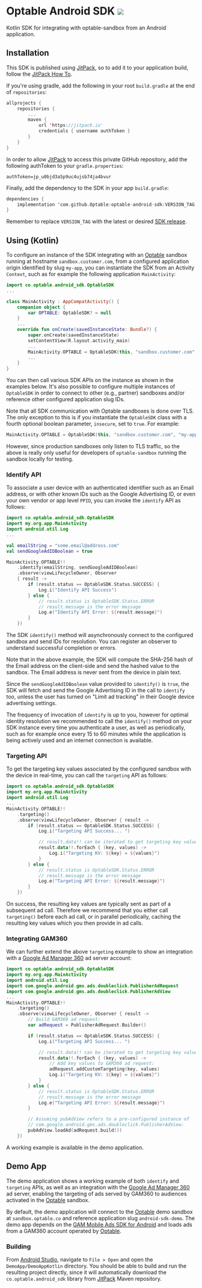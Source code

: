 # Optable Android SDK [![](https://jitci.com/gh/Optable/optable-android-sdk/svg)](https://jitci.com/gh/Optable/optable-android-sdk)

Kotlin SDK for integrating with optable-sandbox from an Android application.

## Installation

This SDK is published using [JitPack](https://jitpack.io/), so to add it to your application build, follow the [JitPack How To](https://jitpack.io/).

If you're using gradle, add the following in your root `build.gradle` at the end of `repositories`:

```kotlin
allprojects {
    repositories {
        ...
        maven {
            url 'https://jitpack.io'
            credentials { username authToken }
        }
    }
}
```

In order to allow [JitPack](https://jitpack.io/) to access this private GitHub repository, add the following authToken to your `gradle.properties`:

```
authToken=jp_u0bjd3a5p9uc4ujsb74ja4bvur
```

Finally, add the dependency to the SDK in your app `build.gradle`:

```kotlin
dependencies {
    implementation 'com.github.Optable:optable-android-sdk:VERSION_TAG'
}
```

Remember to replace `VERSION_TAG` with the latest or desired [SDK release](https://github.com/Optable/optable-android-sdk/releases).

## Using (Kotlin)

To configure an instance of the SDK integrating with an [Optable](https://optable.co/) sandbox running at hostname `sandbox.customer.com`, from a configured application origin identified by slug `my-app`, you can instantiate the SDK from an Activity `Context`, such as for example the following application `MainActivity`: 

```kotlin
import co.optable.android_sdk.OptableSDK
...

class MainActivity : AppCompatActivity() {
    companion object {
        var OPTABLE: OptableSDK? = null
    }
    ...
    override fun onCreate(savedInstanceState: Bundle?) {
        super.onCreate(savedInstanceState)
        setContentView(R.layout.activity_main)
        ...
        MainActivity.OPTABLE = OptableSDK(this, "sandbox.customer.com", "my-app")
        ...
    }
}
```

You can then call various SDK APIs on the instance as shown in the examples below. It's also possible to configure multiple instances of `OptableSDK` in order to connect to other (e.g., partner) sandboxes and/or reference other configured application slug IDs.

Note that all SDK communication with Optable sandboxes is done over TLS. The only exception to this is if you instantiate the `OptableSDK` class with a fourth optional boolean parameter, `insecure`, set to `true`. For example:

```kotlin
MainActivity.OPTABLE = OptableSDK(this, "sandbox.customer.com", "my-app", true)
```

However, since production sandboxes only listen to TLS traffic, so the above is really only useful for developers of `optable-sandbox` running the sandbox locally for testing. 

### Identify API

To associate a user device with an authenticated identifier such as an Email address, or with other known IDs such as the Google Advertising ID, or even your own vendor or app level `PPID`, you can invoke the `identify` API as follows:

```kotlin
import co.optable.android_sdk.OptableSDK
import my.org.app.MainActivity
import android.util.Log
...

val emailString = "some.email@address.com"
val sendGoogleAdIDBoolean = true

MainActivity.OPTABLE!!
    .identify(emailString, sendGoogleAdIDBoolean)
    .observe(viewLifecycleOwner, Observer
    { result ->
        if (result.status == OptableSDK.Status.SUCCESS) {
            Log.i("Identify API Success")
        } else {
            // result.status is OptableSDK.Status.ERROR
            // result.message is the error message
            Log.e("Identify API Error: ${result.message}")
        }
    })
```

The SDK `identify()` method will asynchronously connect to the configured sandbox and send IDs for resolution. You can register an observer to understand successful completion or errors.

Note that in the above example, the SDK will compute the SHA-256 hash of the Email address on the client-side and send the hashed value to the sandbox. The Email address is never sent from the device in plain text.

Since the `sendGoogleAdIDBoolean` value provided to `identify()` is `true`, the SDK will fetch and send the Google Advertising ID in the call to `identify` too, unless the user has turned on "Limit ad tracking" in their Google device advertising settings.

The frequency of invocation of `identify` is up to you, however for optimal identity resolution we recommended to call the `identify()` method on your SDK instance every time you authenticate a user, as well as periodically, such as for example once every 15 to 60 minutes while the application is being actively used and an internet connection is available.

### Targeting API

To get the targeting key values associated by the configured sandbox with the device in real-time, you can call the `targeting` API as follows:

```kotlin
import co.optable.android_sdk.OptableSDK
import my.org.app.MainActivity
import android.util.Log
...
MainActivity.OPTABLE!!
    .targeting()
    .observe(viewLifecycleOwner, Observer { result ->
        if (result.status == OptableSDK.Status.SUCCESS) {
            Log.i("Targeting API Success... ")

            // result.data!! can be iterated to get targeting key values:
            result.data!!.forEach { (key, values) ->
                Log.i("Targeting KV: ${key} = ${values}")
            }
        } else {
            // result.status is OptableSDK.Status.ERROR
            // result.message is the error message
            Log.e("Targeting API Error: ${result.message}")
        }
    })
```

On success, the resulting key values are typically sent as part of a subsequent ad call. Therefore we recommend that you either call `targeting()` before each ad call, or in parallel periodically, caching the resulting key values which you then provide in ad calls.

### Integrating GAM360

We can further extend the above `targeting` example to show an integration with a [Google Ad Manager 360](https://admanager.google.com/home/) ad server account:

```kotlin
import co.optable.android_sdk.OptableSDK
import my.org.app.MainActivity
import android.util.Log
import com.google.android.gms.ads.doubleclick.PublisherAdRequest
import com.google.android.gms.ads.doubleclick.PublisherAdView
...
MainActivity.OPTABLE!!
    .targeting()
    .observe(viewLifecycleOwner, Observer { result ->
        // Build GAM360 ad request:
        var adRequest = PublisherAdRequest.Builder()

        if (result.status == OptableSDK.Status.SUCCESS) {
            Log.i("Targeting API Success... ")

            // result.data!! can be iterated to get targeting key values:
            result.data!!.forEach { (key, values) ->
                // Add key values to GAM360 ad request:
                adRequest.addCustomTargeting(key, values)
                Log.i("Targeting KV: ${key} = ${values}")
            }
        } else {
            // result.status is OptableSDK.Status.ERROR
            // result.message is the error message
            Log.e("Targeting API Error: ${result.message}")
        }

        // Assuming pubAdView refers to a pre-configured instance of
        // com.google.android.gms.ads.doubleclick.PublisherAdView:
        pubAdView.loadAd(adRequest.build())
    })
```

A working example is available in the demo application.

## Demo App

The demo application shows a working example of both `identify` and `targeting` APIs, as well as an integration with the [Google Ad Manager 360](https://admanager.google.com/home/) ad server, enabling the targeting of ads served by GAM360 to audiences activated in the [Optable](https://optable.co/) sandbox.

By default, the demo application will connect to the [Optable](https://optable.co/) demo sandbox at `sandbox.optable.co` and reference application slug `android-sdk-demo`. The demo app depends on the [GAM Mobile Ads SDK for Android](https://developers.google.com/ad-manager/mobile-ads-sdk/android/quick-start) and loads ads from a GAM360 account operated by [Optable](https://optable.co/).

### Building

From [Android Studio](https://developer.android.com/studio), navigate to `File > Open` and open the `DemoApp/DemoAppKotlin` directory. You should be able to build and run the resulting project directly, since it will automatically download the `co.optable.android_sdk` library from [JitPack](https://jitpack.io/) Maven repository.
